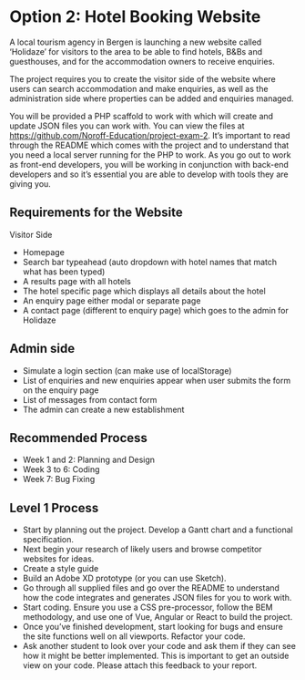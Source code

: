 # Option 2: Hotel Booking Website
A local tourism agency in Bergen is launching a new website called ‘Holidaze’ for visitors to the area to be able to find hotels, B&Bs and guesthouses, and for the accommodation owners to receive enquiries.

The project requires you to create the visitor side of the website where users can search accommodation and make enquiries, as well as the administration side where properties can be added and enquiries managed.

You will be provided a PHP scaffold to work with which will create and update JSON files you can work with. You can view the files at https://github.com/Noroff-Education/project-exam-2. It’s important to read through the README which comes with the project and to understand that you need a local server running for the PHP to work. As you go out to work as front-end developers, you will be working in conjunction with back-end developers and so it’s essential you are able to develop with tools they are giving you.

## Requirements for the Website
Visitor Side

- Homepage
- Search bar typeahead (auto dropdown with hotel names that match what has been typed)
- A results page with all hotels
- The hotel specific page which displays all details about the hotel
- An enquiry page either modal or separate page
- A contact page (different to enquiry page) which goes to the admin for Holidaze

## Admin side
- Simulate a login section (can make use of localStorage)
- List of enquiries and new enquiries appear when user submits the form on the enquiry page
- List of messages from contact form
- The admin can create a new establishment

## Recommended Process
- Week 1 and 2:  Planning and Design
- Week 3 to 6: Coding
- Week 7: Bug Fixing

## Level 1 Process
- Start by planning out the project. Develop a Gantt chart and a functional specification.
- Next begin your research of likely users and browse competitor websites for ideas.
- Create a style guide
- Build an Adobe XD prototype (or you can use Sketch).
- Go through all supplied files and go over the README to understand how the code integrates and generates JSON files for you to work with.
- Start coding. Ensure you use a CSS pre-processor, follow the BEM methodology, and use one of Vue, Angular or React to build the project.
- Once you’ve finished development, start looking for bugs and ensure the site functions well on all viewports.
Refactor your code.
- Ask another student to look over your code and ask them if they can see how it might be better implemented. This is important to get an outside view on your code. Please attach this feedback to your report.
